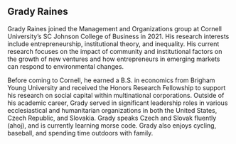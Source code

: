 ## Grady Raines

Grady Raines joined the Management and Organizations group at Cornell University’s SC Johnson College of Business in 2021. His research interests include entrepreneurship, institutional theory, and inequality. His current research focuses on the impact of community and institutional factors on the growth of new ventures and how entrepreneurs in emerging markets can respond to environmental changes.  

Before coming to Cornell, he earned a B.S. in economics from Brigham Young University and received the Honors Research Fellowship to support his research on social capital within multinational corporations. Outside of his academic career, Grady served in significant leadership roles in various ecclesiastical and humanitarian organizations in both the United States, Czech Republic, and Slovakia. Grady speaks Czech and Slovak fluently (ahoj), and is currently learning morse code. Grady also enjoys cycling, baseball, and spending time outdoors with family.
